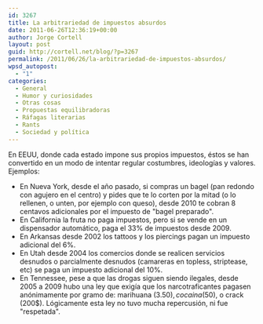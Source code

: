 ```yaml
---
id: 3267
title: La arbitrariedad de impuestos absurdos
date: 2011-06-26T12:36:19+00:00
author: Jorge Cortell
layout: post
guid: http://cortell.net/blog/?p=3267
permalink: /2011/06/26/la-arbitrariedad-de-impuestos-absurdos/
wpsd_autopost:
  - "1"
categories:
  - General
  - Humor y curiosidades
  - Otras cosas
  - Propuestas equilibradoras
  - Ráfagas literarias
  - Rants
  - Sociedad y polí­tica
---
```

En EEUU, donde cada estado impone sus propios impuestos, éstos se han convertido en un modo de intentar regular costumbres, ideologías y valores. Ejemplos:

  * En Nueva York, desde el año pasado, si compras un bagel (pan redondo con agujero en el centro) y pides que te lo corten por la mitad (o lo rellenen, o unten, por ejemplo con queso), desde 2010 te cobran 8 centavos adicionales por el impuesto de "bagel preparado".
  * En California la fruta no paga impuestos, pero si se vende en un dispensador automático, paga el 33% de impuestos desde 2009.
  * En Arkansas desde 2002 los tattoos y los piercings pagan un impuesto adicional del 6%.
  * En Utah desde 2004 los comercios donde se realicen servicios desnudos o parcialmente desnudos (camareras en topless, striptease, etc) se paga un impuesto adicional del 10%.
  * En Tennessee, pese a que las drogas siguen siendo ilegales, desde 2005 a 2009 hubo una ley que exigía que los narcotraficantes pagasen anónimamente por gramo de: marihuana (3.50$), cocaina (50$), o crack (200$). Lógicamente esta ley no tuvo mucha repercusión, ni fue "respetada".

&nbsp;